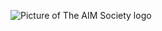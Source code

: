 ![Picture of The AIM Society logo](https://duckduckgo.com/l/?kh=-1&uddg=https%3A%2F%2Fyt3.ggpht.com%2Fa-%2FAAuE7mArfqrWqZYzljZl6hnI7dc12WwFnEFBBvgBTw%3Ds900-mo-c-c0xffffffff-rj-k-no)
